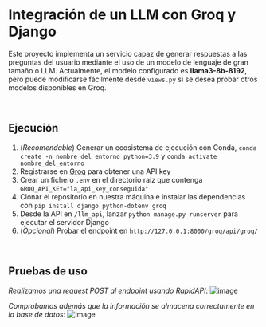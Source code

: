 # Integración de un LLM con Groq y Django

Este proyecto implementa un servicio capaz de generar respuestas a las preguntas del usuario mediante el uso de un modelo de lenguaje de gran tamaño o LLM. Actualmente, el modelo configurado es **llama3-8b-8192**, pero puede modificarse fácilmente desde `views.py` si se desea probar otros modelos disponibles en Groq.

&nbsp;

## Ejecución

1. (*Recomendable*) Generar un ecosistema de ejecución con Conda, `conda create -n nombre_del_entorno python=3.9` y `conda activate nombre_del_entorno` 
2. Registrarse en [Groq](https://console.groq.com) para obtener una API key
3. Crear un fichero `.env` en el directorio raíz que contenga `GROQ_API_KEY="la_api_key_conseguida"`
4. Clonar el repositorio en nuestra máquina e instalar las dependencias con `pip install django python-dotenv groq`
6. Desde la API en `/llm_api`, lanzar `python manage.py runserver` para ejecutar el servidor Django 
7. (*Opcional*) Probar el endpoint en `http://127.0.0.1:8000/groq/api/groq/`

&nbsp;

## Pruebas de uso

*Realizamos una request POST al endpoint usando RapidAPI*:
![image](https://github.com/user-attachments/assets/41403e1b-8a8f-483f-9405-62de20c24fdd)

*Comprobamos además que la información se almacena correctamente en la base de datos*:
![image](https://github.com/user-attachments/assets/3f87ffa0-1d15-4e76-b120-47f5c11b686b)

